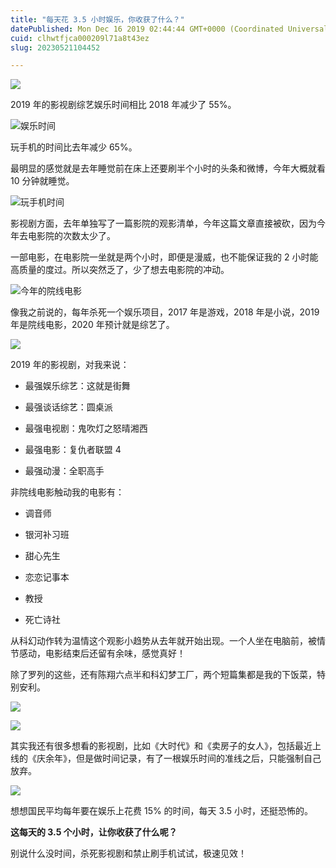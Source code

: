 ```yaml
---
title: "每天花 3.5 小时娱乐，你收获了什么？"
datePublished: Mon Dec 16 2019 02:44:44 GMT+0000 (Coordinated Universal Time)
cuid: clhwtfjca000209l71a8t43ez
slug: 20230521104452

---
```


![](https://cdn.hashnode.com/res/hashnode/image/upload/v1684637023168/ddeba2fa-67bf-40f0-9e1c-3534128da15b.png)

2019 年的影视剧综艺娱乐时间相比 2018 年减少了 55%。

![娱乐时间](https://cdn.hashnode.com/res/hashnode/image/upload/v1684637010497/5c522764-4041-48b8-8f8a-8990a19617d5.jpeg)

玩手机的时间比去年减少 65%。

最明显的感觉就是去年睡觉前在床上还要刷半个小时的头条和微博，今年大概就看 10 分钟就睡觉。

![玩手机时间](https://cdn.hashnode.com/res/hashnode/image/upload/v1684637031079/0971adbf-09f7-40fc-9350-b569416fd942.jpeg)

影视剧方面，去年单独写了一篇影院的观影清单，今年这篇文章直接被砍，因为今年去电影院的次数太少了。

一部电影，在电影院一坐就是两个小时，即便是漫威，也不能保证我的 2 小时能高质量的度过。所以突然乏了，少了想去电影院的冲动。

![今年的院线电影](https://cdn.hashnode.com/res/hashnode/image/upload/v1684637043538/04539b23-b7ac-4e83-8f43-5eb8bf8cec80.png)

像我之前说的，每年杀死一个娱乐项目，2017 年是游戏，2018 年是小说，2019 年是院线电影，2020 年预计就是综艺了。

![](https://cdn.hashnode.com/res/hashnode/image/upload/v1684637053598/6ee3e7e0-40ef-41f7-ad64-a89a7d93ed23.png)

2019 年的影视剧，对我来说：

* 最强娱乐综艺：这就是街舞
    
* 最强谈话综艺：圆桌派
    
* 最强电视剧：鬼吹灯之怒晴湘西
    
* 最强电影：复仇者联盟 4
    
* 最强动漫：全职高手
    

非院线电影触动我的电影有：

* 调音师
    
* 银河补习班
    
* 甜心先生
    
* 恋恋记事本
    
* 教授
    
* 死亡诗社
    

从科幻动作转为温情这个观影小趋势从去年就开始出现。一个人坐在电脑前，被情节感动，电影结束后还留有余味，感觉真好！

除了罗列的这些，还有陈翔六点半和科幻梦工厂，两个短篇集都是我的下饭菜，特别安利。

![](https://cdn.hashnode.com/res/hashnode/image/upload/v1684637061075/02e9ddc9-ca67-4060-aa96-8c7db93fa11f.jpeg)

![](https://cdn.hashnode.com/res/hashnode/image/upload/v1684637063982/e3539e4c-3eb6-4e5e-9680-f017067f3a75.jpeg)

其实我还有很多想看的影视剧，比如《大时代》和《卖房子的女人》，包括最近上线的《庆余年》，但是做时间记录，有了一根娱乐时间的准线之后，只能强制自己放弃。

![](https://cdn.hashnode.com/res/hashnode/image/upload/v1684637068182/e8691f29-3c9c-472e-ac3d-67204a9a6dcb.jpeg)

想想国民平均每年要在娱乐上花费 15% 的时间，每天 3.5 小时，还挺恐怖的。

**这每天的 3.5 个小时，让你收获了什么呢？**

别说什么没时间，杀死影视剧和禁止刷手机试试，极速见效！
